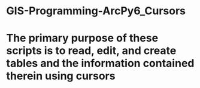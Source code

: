 # GIS-Programming-ArcPy6_Cursors
# The primary purpose of these scripts is to read, edit, and create tables and the information contained therein using cursors 
